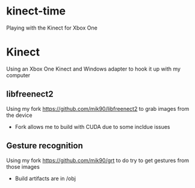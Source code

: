 # kinect-time
Playing with the Kinect for Xbox One
# Kinect
Using an Xbox One Kinect and Windows adapter to hook it up with my computer

## libfreenect2
Using my fork https://github.com/mik90/libfreenect2 to grab images from the device
- Fork allows me to build with CUDA due to some incldue issues

## Gesture recognition
Using my fork https://github.com/mik90/grt to do try to get gestures from those images
- Build artifacts are in /obj